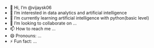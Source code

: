 - 👋 Hi, I’m @vijaysk06
- 👀 I’m interested in data analytics and artificial intelligence
- 🌱 I’m currently learning artificial intelligence with python(basic level)
- 💞️ I’m looking to collaborate on ...
- 📫 How to reach me ...
- 😄 Pronouns: ...
- ⚡ Fun fact: ...

<!---
vijaysk06/vijaysk06 is a ✨ special ✨ repository because its `README.md` (this file) appears on your GitHub profile.
You can click the Preview link to take a look at your changes.
--->
